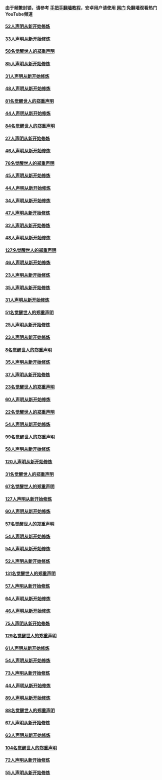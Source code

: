 #### 由于频繁封锁，请参考 [手把手翻墙教程](https://github.com/gfw-breaker/guides/wiki/)，安卓用户请使用 [网门](https://github.com/gfw-breaker/nogfw/blob/master/dl.md?t=03120700) 免翻墙观看热门YouTube频道 

#### [52人声明从新开始修炼](../pages/91/421846.md?t=03120700) 

#### [33人声明从新开始修炼](../pages/91/421804.md?t=03120700) 

#### [58名觉醒世人的郑重声明](../pages/91/421845.md?t=03120700) 

#### [85人声明从新开始修炼](../pages/91/421769.md?t=03120700) 

#### [31人声明从新开始修炼](../pages/91/421763.md?t=03120700) 

#### [48人声明从新开始修炼](../pages/91/421605.md?t=03120700) 

#### [81名觉醒世人的郑重声明](../pages/91/421656.md?t=03120700) 

#### [44人声明从新开始修炼](../pages/91/421544.md?t=03120700) 

#### [84名觉醒世人的郑重声明](../pages/91/421543.md?t=03120700) 

#### [27人声明从新开始修炼](../pages/91/421465.md?t=03120700) 

#### [46人声明从新开始修炼](../pages/91/421454.md?t=03120700) 

#### [76名觉醒世人的郑重声明](../pages/91/421453.md?t=03120700) 

#### [45人声明从新开始修炼](../pages/91/421452.md?t=03120700) 

#### [44人声明从新开始修炼](../pages/91/421422.md?t=03120700) 

#### [34人声明从新开始修炼](../pages/91/421322.md?t=03120700) 

#### [47人声明从新开始修炼](../pages/91/421264.md?t=03120700) 

#### [32人声明从新开始修炼](../pages/91/421225.md?t=03120700) 

#### [48人声明从新开始修炼](../pages/91/421202.md?t=03120700) 

#### [127名觉醒世人的郑重声明](../pages/91/421224.md?t=03120700) 

#### [46人声明从新开始修炼](../pages/91/421203.md?t=03120700) 

#### [23人声明从新开始修炼](../pages/91/421138.md?t=03120700) 

#### [35人声明从新开始修炼](../pages/91/421122.md?t=03120700) 

#### [31人声明从新开始修炼](../pages/91/421081.md?t=03120700) 

#### [51名觉醒世人的郑重声明](../pages/91/421080.md?t=03120700) 

#### [25人声明从新开始修炼](../pages/91/421020.md?t=03120700) 

#### [23人声明从新开始修炼](../pages/91/420884.md?t=03120700) 

#### [8名觉醒世人的郑重声明](../pages/91/420883.md?t=03120700) 

#### [35人声明从新开始修炼](../pages/91/420809.md?t=03120700) 

#### [37人声明从新开始修炼](../pages/91/420766.md?t=03120700) 

#### [23名觉醒世人的郑重声明](../pages/91/420765.md?t=03120700) 

#### [60人声明从新开始修炼](../pages/91/420727.md?t=03120700) 

#### [22名觉醒世人的郑重声明](../pages/91/420726.md?t=03120700) 

#### [54人声明从新开始修炼](../pages/91/420529.md?t=03120700) 

#### [99名觉醒世人的郑重声明](../pages/91/420528.md?t=03120700) 

#### [58人声明从新开始修炼](../pages/91/420198.md?t=03120700) 

#### [120人声明从新开始修炼](../pages/91/420141.md?t=03120700) 

#### [31名觉醒世人的郑重声明](../pages/91/420197.md?t=03120700) 

#### [67名觉醒世人的郑重声明](../pages/91/420140.md?t=03120700) 

#### [127人声明从新开始修炼](../pages/91/420082.md?t=03120700) 

#### [60人声明从新开始修炼](../pages/91/420081.md?t=03120700) 

#### [57名觉醒世人的郑重声明](../pages/91/420080.md?t=03120700) 

#### [54人声明从新开始修炼](../pages/91/419533.md?t=03120700) 

#### [54人声明从新开始修炼](../pages/91/419532.md?t=03120700) 

#### [52人声明从新开始修炼](../pages/91/419531.md?t=03120700) 

#### [131名觉醒世人的郑重声明](../pages/91/419530.md?t=03120700) 

#### [57人声明从新开始修炼](../pages/91/419430.md?t=03120700) 

#### [64人声明从新开始修炼](../pages/91/419429.md?t=03120700) 

#### [46人声明从新开始修炼](../pages/91/419428.md?t=03120700) 

#### [75人声明从新开始修炼](../pages/91/419427.md?t=03120700) 

#### [129名觉醒世人的郑重声明](../pages/91/419426.md?t=03120700) 

#### [61人声明从新开始修炼](../pages/91/419198.md?t=03120700) 

#### [54人声明从新开始修炼](../pages/91/419197.md?t=03120700) 

#### [73人声明从新开始修炼](../pages/91/419196.md?t=03120700) 

#### [44人声明从新开始修炼](../pages/91/419075.md?t=03120700) 

#### [89人声明从新开始修炼](../pages/91/419074.md?t=03120700) 

#### [88名觉醒世人的郑重声明](../pages/91/419195.md?t=03120700) 

#### [67人声明从新开始修炼](../pages/91/419073.md?t=03120700) 

#### [63人声明从新开始修炼](../pages/91/419072.md?t=03120700) 

#### [104名觉醒世人的郑重声明](../pages/91/419071.md?t=03120700) 

#### [72人声明从新开始修炼](../pages/91/418902.md?t=03120700) 

#### [55人声明从新开始修炼](../pages/91/418901.md?t=03120700) 


